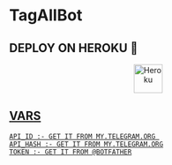 # TagAllBot




## DEPLOY ON HEROKU 🚀

<p align="center"><a href="https://heroku.com/deploy?template=https://github.com/muzzu6/tagger"><img align="center" alt="Heroku" width="52px" src="https://www.nicepng.com/png/full/223-2233246_heroku-logo-salesforce-heroku.png"></p>
 




## VARS

```
API_ID :- GET IT FROM MY.TELEGRAM.ORG 
API_HASH :- GET IT FROM MY.TELEGRAM.ORG
TOKEN :- GET IT FROM @BOTFATHER
```
